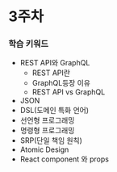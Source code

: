 # 3주차

### 학습 키워드

* REST API와 GraphQL
  * REST API란
  * GraphQL등장 이유
  * REST API vs GraphQL
* JSON
* DSL(도메인 특화 언어)
* 선언형 프로그래밍
* 명령형 프로그래밍
* SRP(단일 책임 원칙)
* Atomic Design
* React component 와 props
